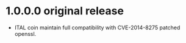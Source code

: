 1.0.0.0 original release
=============
-   ITAL coin maintain full compatibility with CVE-2014-8275 patched openssl.



